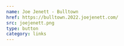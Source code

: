 ```yaml
---
name: Joe Jenett - Bulltown
href: https://bulltown.2022.joejenett.com/
src: joejenett.png
type: button
category: links
---
```

